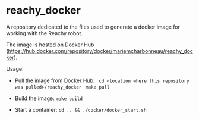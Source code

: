 # reachy_docker
A repository dedicated to the files used to generate a docker image for working with the Reachy robot.

The image is hosted on Docker Hub (https://hub.docker.com/repository/docker/mariemcharbonneau/reachy_docker). 

Usage: 
- Pull the image from Docker Hub:
`` cd <location where this repository was pulled>/reachy_docker``
`` make pull``

- Build the image:
``make build``

- Start a container:
``cd .. && ./docker/docker_start.sh``
